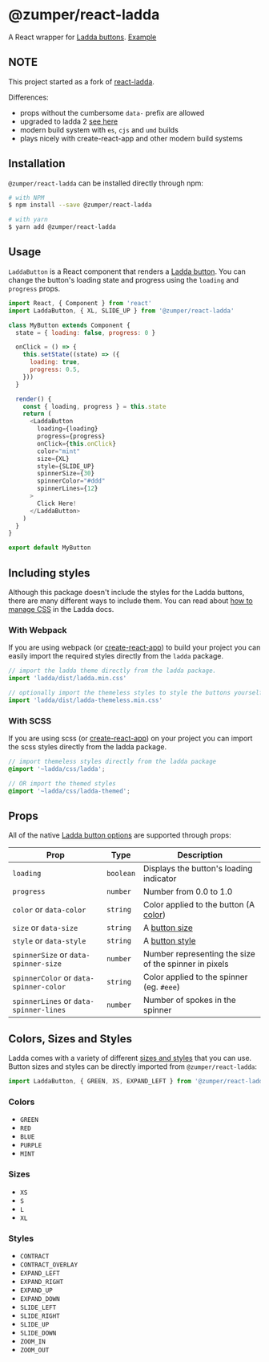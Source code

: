 # @zumper/react-ladda

A React wrapper for [Ladda buttons](https://github.com/hakimel/Ladda). [Example](https://github.com/jsdir/react-ladda/blob/master/example/README.md)

## NOTE

This project started as a fork of [react-ladda](https://www.npmjs.com/package/react-ladda).

Differences:

- props without the cumbersome `data-` prefix are allowed
- upgraded to ladda 2 [see here](https://github.com/jsdir/react-ladda/pull/58)
- modern build system with `es`, `cjs` and `umd` builds
- plays nicely with create-react-app and other modern build systems

## Installation

`@zumper/react-ladda` can be installed directly through npm:

```sh
# with NPM
$ npm install --save @zumper/react-ladda

# with yarn
$ yarn add @zumper/react-ladda
```

## Usage

`LaddaButton` is a React component that renders a [Ladda button](https://github.com/hakimel/Ladda). You can change the button's loading state and progress using the `loading` and `progress` props.

```js
import React, { Component } from 'react'
import LaddaButton, { XL, SLIDE_UP } from '@zumper/react-ladda'

class MyButton extends Component {
  state = { loading: false, progress: 0 }

  onClick = () => {
    this.setState((state) => ({
      loading: true,
      progress: 0.5,
    }))
  }

  render() {
    const { loading, progress } = this.state
    return (
      <LaddaButton
        loading={loading}
        progress={progress}
        onClick={this.onClick}
        color="mint"
        size={XL}
        style={SLIDE_UP}
        spinnerSize={30}
        spinnerColor="#ddd"
        spinnerLines={12}
      >
        Click Here!
      </LaddaButton>
    )
  }
}

export default MyButton
```

## Including styles

Although this package doesn't include the styles for the Ladda buttons, there are many different ways to include them. You can read about [how to manage CSS](https://github.com/hakimel/Ladda#css) in the Ladda docs.

### With Webpack

If you are using webpack (or [create-react-app](https://facebook.github.io/create-react-app/)) to build your project you can easily import the required styles directly from the `ladda` package.

```js
// import the ladda theme directly from the ladda package.
import 'ladda/dist/ladda.min.css'

// optionally import the themeless styles to style the buttons yourself.
import 'ladda/dist/ladda-themeless.min.css'
```

### With SCSS

If you are using scss (or [create-react-app](https://facebook.github.io/create-react-app/)) on your project you can import the scss styles directly from the ladda package.

```scss
// import themeless styles directly from the ladda package
@import '~ladda/css/ladda';

// OR import the themed styles
@import '~ladda/css/ladda-themed';
```

## Props

All of the native [Ladda button options](https://github.com/hakimel/Ladda#html) are supported through props:

| Prop                                   | Type      | Description                                           |
| -------------------------------------- | --------- | ----------------------------------------------------- |
| `loading`                              | `boolean` | Displays the button's loading indicator               |
| `progress`                             | `number`  | Number from 0.0 to 1.0                                |
| `color` or `data-color`                | `string`  | Color applied to the button (A [color](#colors))      |
| `size` or `data-size`                  | `string`  | A [button size](#sizes)                               |
| `style` or `data-style`                | `string`  | A [button style](#styles)                             |
| `spinnerSize` or `data-spinner-size`   | `number`  | Number representing the size of the spinner in pixels |
| `spinnerColor` or `data-spinner-color` | `string`  | Color applied to the spinner (eg. `#eee`)             |
| `spinnerLines` or `data-spinner-lines` | `number`  | Number of spokes in the spinner                       |

## Colors, Sizes and Styles

Ladda comes with a variety of different [sizes and styles](http://lab.hakim.se/ladda/) that you can use. Button sizes and styles can be directly imported from `@zumper/react-ladda`:

```js
import LaddaButton, { GREEN, XS, EXPAND_LEFT } from '@zumper/react-ladda'
```

### Colors

- `GREEN`
- `RED`
- `BLUE`
- `PURPLE`
- `MINT`

### Sizes

- `XS`
- `S`
- `L`
- `XL`

### Styles

- `CONTRACT`
- `CONTRACT_OVERLAY`
- `EXPAND_LEFT`
- `EXPAND_RIGHT`
- `EXPAND_UP`
- `EXPAND_DOWN`
- `SLIDE_LEFT`
- `SLIDE_RIGHT`
- `SLIDE_UP`
- `SLIDE_DOWN`
- `ZOOM_IN`
- `ZOOM_OUT`
